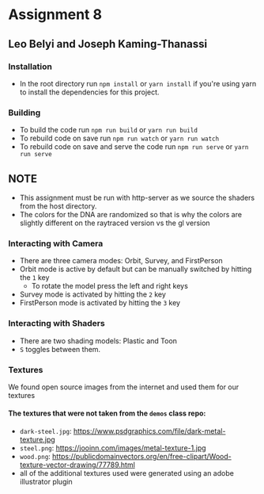 # Assignment 8
## Leo Belyi and Joseph Kaming-Thanassi

### Installation
- In the root directory run `npm install` or `yarn install` if you're using yarn to install the dependencies for this project.

### Building
- To build the code run `npm run build` or `yarn run build`
- To rebuild code on save run `npm run watch` or `yarn run watch`
- To rebuild code on save and serve the code run `npm run serve` or `yarn run serve`

## NOTE
- This assignment must be run with http-server as we source the shaders from the host directory.
- The colors for the DNA are randomized so that is why the colors are slightly different on the raytraced version vs the gl version


### Interacting with Camera
- There are three camera modes: Orbit, Survey, and FirstPerson
- Orbit mode is active by default but can be manually switched by hitting the `1` key
    - To rotate the model press the left and right keys
- Survey mode is activated by hitting the `2` key
- FirstPerson mode is activated by hitting the `3` key

### Interacting with Shaders
- There are two shading models: Plastic and Toon
- `S` toggles between them.

### Textures

We found open source images from the internet and used them for our textures

#### The textures that were not taken from the `demos` class repo:
- `dark-steel.jpg`: https://www.psdgraphics.com/file/dark-metal-texture.jpg
- `steel.png`: https://jooinn.com/images/metal-texture-1.jpg
- `wood.png`: https://publicdomainvectors.org/en/free-clipart/Wood-texture-vector-drawing/77789.html
- all of the additional textures used were generated using an adobe illustrator plugin

